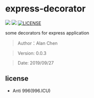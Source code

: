 # express-decorator


![](https://img.shields.io/npm/v/@alanchenchen/express-decorator.svg)
![](https://img.shields.io/npm/dt/@alanchenchen/express-decorator.svg)
[![LICENSE](https://img.shields.io/badge/license-Anti%20996-blue.svg)](https://github.com/996icu/996.ICU/blob/master/LICENSE)

some decorators for express application
> Author：Alan Chen

> Version: 0.0.3

> Date: 2019/09/27

## license
* Anti 996(996.ICU)